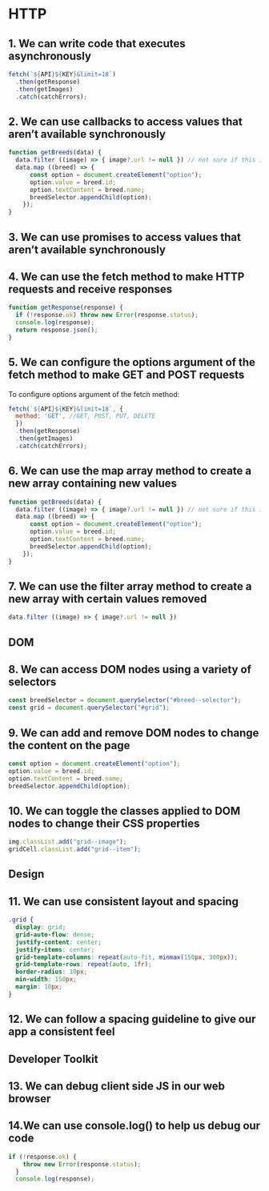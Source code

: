 # HTTP

## 1. We can write code that executes asynchronously

```js
fetch(`${API}${KEY}&limit=18`)
  .then(getResponse)
  .then(getImages)
  .catch(catchErrors);
 ```

## 2. We can use callbacks to access values that aren’t available synchronously

```js
function getBreeds(data) {
  data.filter ((image) => { image?.url != null }) // not sure if this is necessary
  data.map ((breed) => {
      const option = document.createElement("option");
      option.value = breed.id;
      option.textContent = breed.name;
      breedSelector.appendChild(option);
    });
}
```

## 3. We can use promises to access values that aren’t available synchronously



## 4. We can use the fetch method to make HTTP requests and receive responses

```js
function getResponse(response) {
  if (!response.ok) throw new Error(response.status);
  console.log(response);
  return response.json();
}
```

## 5. We can configure the options argument of the fetch method to make GET and POST requests

To configure options argument of the fetch method:

```js
fetch(`${API}${KEY}&limit=18`, {
  method: 'GET', //GET, POST, PUT, DELETE
  })
  .then(getResponse)
  .then(getImages)
  .catch(catchErrors);
 ```

## 6. We can use the map array method to create a new array containing new values

```js
function getBreeds(data) {
  data.filter ((image) => { image?.url != null }) // not sure if this is necessary
  data.map ((breed) => {
      const option = document.createElement("option");
      option.value = breed.id;
      option.textContent = breed.name;
      breedSelector.appendChild(option);
    });
}
```

## 7. We can use the filter array method to create a new array with certain values removed

```js
data.filter ((image) => { image?.url != null })
```

## DOM
## 8. We can access DOM nodes using a variety of selectors

```js
const breedSelector = document.querySelector("#breed--selector");
const grid = document.querySelector("#grid");
```

## 9. We can add and remove DOM nodes to change the content on the page

```js
const option = document.createElement("option");
option.value = breed.id;
option.textContent = breed.name;
breedSelector.appendChild(option);
```

## 10. We can toggle the classes applied to DOM nodes to change their CSS properties

```js
img.classList.add("grid--image");
gridCell.classList.add("grid--item");
```

## Design

## 11. We can use consistent layout and spacing

```css
.grid {
  display: grid;
  grid-auto-flow: dense;
  justify-content: center;
  justify-items: center;
  grid-template-columns: repeat(auto-fit, minmax(150px, 300px));
  grid-template-rows: repeat(auto, 1fr);
  border-radius: 10px;
  min-width: 150px;
  margin: 10px;
}
```

## 12. We can follow a spacing guideline to give our app a consistent feel

## Developer Toolkit

## 13. We can debug client side JS in our web browser

## 14.We can use console.log() to help us debug our code

```js
if (!response.ok) {
    throw new Error(response.status);
  }
  console.log(response);
```
